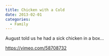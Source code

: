 ```yaml
---
title: Chicken with a Cold
date: 2013-02-01
categories: 
  - Family
---
```


August told us he had a sick chicken in a box...

https://vimeo.com/58708732
